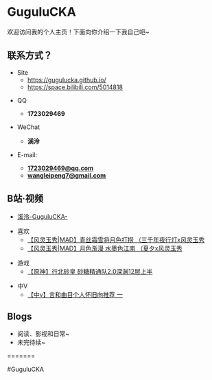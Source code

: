 # GuguluCKA

欢迎访问我的个人主页！下面向你介绍一下我自己吧\~

<!-- .slide -->

## 联系方式？

- Site
  - https://gugulucka.github.io/
  - https://space.bilibili.com/5014818

<!-- .slide vertical=true -->

- QQ
  - **1723029469**

- WeChat
  - **溪泠**
- E-mail:
  - **[1723029469@qq.com](mailto:1723029469@qq.com)**
  - **[wangleipeng7@gmail.com](mailto:wangleipeng7@gmail.com)**

<!-- .slide -->

## B站·视频

<!-- .slide vertical=true -->

- [溪泠-GuguluCKA-](https://space.bilibili.com/5014818)

<!-- .slide vertical=true -->

- 喜欢 
  - [ 【风灵玉秀|MAD】青丝霜雪将月色打捞 （三千年夜行灯x风灵玉秀 ](https://www.bilibili.com/video/BV19v411h7Kd)
  - [ 【风灵玉秀|MAD】月色渐漫 水墨色江南 （夏夕x风灵玉秀 ](https://www.bilibili.com/video/BV1h5411K7pj)

<!-- .slide vertical=true -->

- 游戏
  -  [ 【原神】行北砂皇 砂糖精通队2.0深渊12层上半 ](https://www.bilibili.com/video/BV1KU4y1J7BY)

<!-- .slide vertical=true -->

- 中V
  -   [ 【中v】言和曲目个人怀旧向推荐 一 ](https://www.bilibili.com/video/BV15Q4y1Z7fR)

<!-- .slide -->

## Blogs

- 阅读、影视和日常~
- 未完待续~

<!-- .slide vertical=true -->
=======

#GuguluCKA
